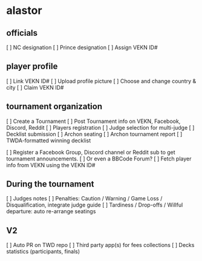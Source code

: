 # alastor

## officials

[ ] NC designation
[ ] Prince designation
[ ] Assign VEKN ID#

## player profile

[ ] Link VEKN ID#
[ ] Upload profile picture
[ ] Choose and change country & city
[ ] Claim VEKN ID#

## tournament organization

[ ] Create a Tournament
[ ] Post Tournament info on VEKN, Facebook, Discord, Reddit
[ ] Players registration
[ ] Judge selection for multi-judge
[ ] Decklist submission
[ ] Archon seating
[ ] Archon tournament report
[ ] TWDA-formatted winning decklist

[ ] Register a Facebook Group, Discord channel or Reddit sub to get tournament announcements.
[ ] Or even a BBCode Forum?
[ ] Fetch player info from VEKN using the VEKN ID#

## During the tournament

[ ] Judges notes
[ ] Penalties: Caution / Warning / Game Loss / Disqualification, integrate judge guide
[ ] Tardiness / Drop-offs / Willful departure: auto re-arrange seatings

## V2

[ ] Auto PR on TWD repo
[ ] Third party app(s) for fees collections
[ ] Decks statistics (participants, finals)
